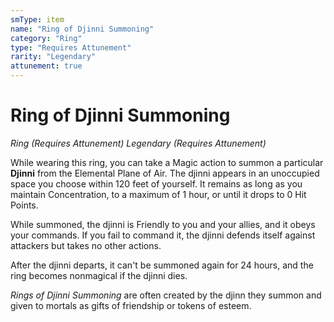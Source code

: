 ```yaml
---
smType: item
name: "Ring of Djinni Summoning"
category: "Ring"
type: "Requires Attunement"
rarity: "Legendary"
attunement: true
---
```


# Ring of Djinni Summoning
*Ring (Requires Attunement) Legendary (Requires Attunement)*

While wearing this ring, you can take a Magic action to summon a particular **Djinni** from the Elemental Plane of Air. The djinni appears in an unoccupied space you choose within 120 feet of yourself. It remains as long as you maintain Concentration, to a maximum of 1 hour, or until it drops to 0 Hit Points.

While summoned, the djinni is Friendly to you and your allies, and it obeys your commands. If you fail to command it, the djinni defends itself against attackers but takes no other actions.

After the djinni departs, it can't be summoned again for 24 hours, and the ring becomes nonmagical if the djinni dies.

*Rings of Djinni Summoning* are often created by the djinn they summon and given to mortals as gifts of friendship or tokens of esteem.
